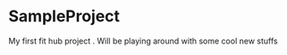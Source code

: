 SampleProject
=============

My first fit hub project . Will be playing around with some cool new stuffs
